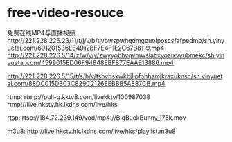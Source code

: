 # free-video-resouce
免费在线MP4与直播视频http://221.228.226.23/11/t/j/v/b/tjvbwspwhqdmgouolposcsfafpedmb/sh.yinyuetai.com/691201536EE4912BF7E4F1E2C67B8119.mp4
http://221.228.226.5/14/z/w/y/y/zwyyobhyqvmwslabxyoaixvyubmekc/sh.yinyuetai.com/4599015ED06F94848EBF877EAAE13886.mp4

http://221.228.226.5/15/t/s/h/v/tshvhsxwkbjlipfohhamjkraxuknsc/sh.yinyuetai.com/88DC015DB03C829C2126EEBBB5A887CB.mp4

rtmp: 
rtmp://pull-g.kktv8.com/livekktv/100987038 
rtmp://live.hkstv.hk.lxdns.com/live/hks

rtsp: 
rtsp://184.72.239.149/vod/mp4://BigBuckBunny_175k.mov

m3u8: 
http://live.hkstv.hk.lxdns.com/live/hks/playlist.m3u8
